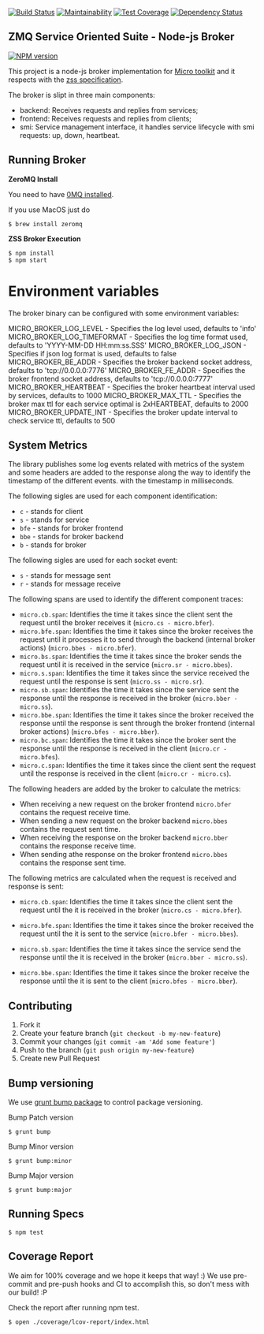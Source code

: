 [![Build Status](https://travis-ci.org/micro-toolkit/zmq-service-suite-broker-js.svg?branch=master)](https://travis-ci.org/micro-toolkit/zmq-service-suite-broker-js)
[![Maintainability](https://api.codeclimate.com/v1/badges/1db88a3fbf23c7377653/maintainability)](https://codeclimate.com/github/micro-toolkit/zmq-service-suite-broker-js/maintainability)
[![Test Coverage](https://api.codeclimate.com/v1/badges/1db88a3fbf23c7377653/test_coverage)](https://codeclimate.com/github/micro-toolkit/zmq-service-suite-broker-js/test_coverage)
[![Dependency Status](https://gemnasium.com/micro-toolkit/zmq-service-suite-broker-js.svg)](https://gemnasium.com/micro-toolkit/zmq-service-suite-broker-js)

## ZMQ Service Oriented Suite - Node-js Broker

[![NPM version](https://badge.fury.io/js/zmq-service-suite-broker.svg)](http://badge.fury.io/js/zmq-service-suite-broker)

This project is a node-js broker implementation for [Micro toolkit](http://micro-toolkit.github.io/info/) and it respects with the [zss specification](http://micro-toolkit.github.io/zmq-service-suite-specs/).

The broker is slipt in three main components:
* backend: Receives requests and replies from services;
* frontend: Receives requests and replies from clients;
* smi: Service management interface, it handles service lifecycle with smi requests: up, down, heartbeat.

## Running Broker

**ZeroMQ Install**

You need to have [0MQ installed](http://zeromq.org/area:download).

If you use MacOS just do

    $ brew install zeromq

**ZSS Broker Execution**

    $ npm install
    $ npm start

# Environment variables

The broker binary can be configured with some environment variables:

MICRO_BROKER_LOG_LEVEL - Specifies the log level used, defaults to 'info'
MICRO_BROKER_LOG_TIMEFORMAT - Specifies the log time format used, defaults to 'YYYY-MM-DD HH:mm:ss.SSS'
MICRO_BROKER_LOG_JSON - Specifies if json log format is used, defaults to false
MICRO_BROKER_BE_ADDR - Specifies the broker backend socket address, defaults to 'tcp://0.0.0.0:7776'
MICRO_BROKER_FE_ADDR - Specifies the broker frontend socket address, defaults to 'tcp://0.0.0.0:7777'
MICRO_BROKER_HEARTBEAT - Specifies the broker heartbeat interval used by services, defaults to 1000
MICRO_BROKER_MAX_TTL - Specifies the broker max ttl for each service optimal is 2xHEARTBEAT, defaults to 2000
MICRO_BROKER_UPDATE_INT - Specifies the broker update interval to check service ttl, defaults to 500

## System Metrics

The library publishes some log events related with metrics of the system and some headers are added to the response along the way to identify the timestamp of the different events. with the timestamp in milliseconds.

The following sigles are used for each component identification:
* `c` - stands for client
* `s` - stands for service
* `bfe` - stands for broker frontend
* `bbe` - stands for broker backend
* `b` - stands for broker

The following sigles are used for each socket event:
* `s` - stands for message sent
* `r` - stands for message receive

The following spans are used to identify the different component traces:

* `micro.cb.span`: Identifies the time it takes since the client sent the request until the broker receives it (`micro.cs - micro.bfer`).
* `micro.bfe.span`: Identifies the time it takes since the broker receives the request until it processes it to send through the backend (internal broker actions) (`micro.bbes - micro.bfer`).
* `micro.bs.span`: Identifies the time it takes since the broker sends the request until it is received in the service (`micro.sr - micro.bbes`).
* `micro.s.span`: Identifies the time it takes since the service received the request until the response is sent (`micro.ss - micro.sr`).
* `micro.sb.span`: Identifies the time it takes since the service sent the response until the response is received in the broker (`micro.bber - micro.ss`).
* `micro.bbe.span`: Identifies the time it takes since the broker received the response until the response is sent through the broker frontend (internal broker actions) (`micro.bfes - micro.bber`).
* `micro.bc.span`: Identifies the time it takes since the broker sent the response until the response is received in the client (`micro.cr - micro.bfes`).
* `micro.c.span`: Identifies the time it takes since the client sent the request until the response is received in the client (`micro.cr - micro.cs`).

The following headers are added by the broker to calculate the metrics:

* When receiving a new request on the broker frontend `micro.bfer` contains the request receive time.
* When sending a new request on the broker backend `micro.bbes` contains the request sent time.
* When receiving the response on the broker backend `micro.bber` contains the response receive time.
* When sending athe response on the broker frontend `micro.bbes` contains the response sent time.

The following metrics are calculated when the request is received and response is sent:

* `micro.cb.span`: Identifies the time it takes since the client sent the request until the it is received in the broker (`micro.cs - micro.bfer`).

* `micro.bfe.span`: Identifies the time it takes since the broker received the request until the it is sent to the service (`micro.bfer - micro.bbes`).

* `micro.sb.span`: Identifies the time it takes since the service send the response until the it is received in the broker (`micro.bber - micro.ss`).

* `micro.bbe.span`: Identifies the time it takes since the broker receive the response until the it is sent to the client (`micro.bfes - micro.bber`).

## Contributing

1. Fork it
2. Create your feature branch (`git checkout -b my-new-feature`)
3. Commit your changes (`git commit -am 'Add some feature'`)
4. Push to the branch (`git push origin my-new-feature`)
5. Create new Pull Request

## Bump versioning

We use [grunt bump package](https://www.npmjs.org/package/grunt-bump) to control package versioning.

Bump Patch version

    $ grunt bump

Bump Minor version

    $ grunt bump:minor

Bump Major version

    $ grunt bump:major

## Running Specs

    $ npm test

## Coverage Report

We aim for 100% coverage and we hope it keeps that way! :)
We use pre-commit and pre-push hooks and CI to accomplish this, so don't mess with our build! :P

Check the report after running npm test.

    $ open ./coverage/lcov-report/index.html
